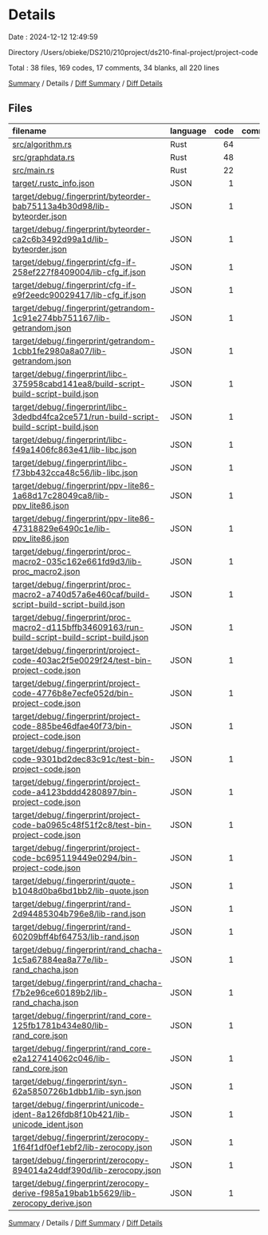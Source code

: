 # Details

Date : 2024-12-12 12:49:59

Directory /Users/obieke/DS210/210project/ds210-final-project/project-code

Total : 38 files,  169 codes, 17 comments, 34 blanks, all 220 lines

[Summary](results.md) / Details / [Diff Summary](diff.md) / [Diff Details](diff-details.md)

## Files
| filename | language | code | comment | blank | total |
| :--- | :--- | ---: | ---: | ---: | ---: |
| [src/algorithm.rs](/src/algorithm.rs) | Rust | 64 | 9 | 17 | 90 |
| [src/graphdata.rs](/src/graphdata.rs) | Rust | 48 | 3 | 10 | 61 |
| [src/main.rs](/src/main.rs) | Rust | 22 | 5 | 7 | 34 |
| [target/.rustc_info.json](/target/.rustc_info.json) | JSON | 1 | 0 | 0 | 1 |
| [target/debug/.fingerprint/byteorder-bab75113a4b30d98/lib-byteorder.json](/target/debug/.fingerprint/byteorder-bab75113a4b30d98/lib-byteorder.json) | JSON | 1 | 0 | 0 | 1 |
| [target/debug/.fingerprint/byteorder-ca2c6b3492d99a1d/lib-byteorder.json](/target/debug/.fingerprint/byteorder-ca2c6b3492d99a1d/lib-byteorder.json) | JSON | 1 | 0 | 0 | 1 |
| [target/debug/.fingerprint/cfg-if-258ef227f8409004/lib-cfg_if.json](/target/debug/.fingerprint/cfg-if-258ef227f8409004/lib-cfg_if.json) | JSON | 1 | 0 | 0 | 1 |
| [target/debug/.fingerprint/cfg-if-e9f2eedc90029417/lib-cfg_if.json](/target/debug/.fingerprint/cfg-if-e9f2eedc90029417/lib-cfg_if.json) | JSON | 1 | 0 | 0 | 1 |
| [target/debug/.fingerprint/getrandom-1c91e274bb751167/lib-getrandom.json](/target/debug/.fingerprint/getrandom-1c91e274bb751167/lib-getrandom.json) | JSON | 1 | 0 | 0 | 1 |
| [target/debug/.fingerprint/getrandom-1cbb1fe2980a8a07/lib-getrandom.json](/target/debug/.fingerprint/getrandom-1cbb1fe2980a8a07/lib-getrandom.json) | JSON | 1 | 0 | 0 | 1 |
| [target/debug/.fingerprint/libc-375958cabd141ea8/build-script-build-script-build.json](/target/debug/.fingerprint/libc-375958cabd141ea8/build-script-build-script-build.json) | JSON | 1 | 0 | 0 | 1 |
| [target/debug/.fingerprint/libc-3dedbd4fca2ce571/run-build-script-build-script-build.json](/target/debug/.fingerprint/libc-3dedbd4fca2ce571/run-build-script-build-script-build.json) | JSON | 1 | 0 | 0 | 1 |
| [target/debug/.fingerprint/libc-f49a1406fc863e41/lib-libc.json](/target/debug/.fingerprint/libc-f49a1406fc863e41/lib-libc.json) | JSON | 1 | 0 | 0 | 1 |
| [target/debug/.fingerprint/libc-f73bb432cca48c56/lib-libc.json](/target/debug/.fingerprint/libc-f73bb432cca48c56/lib-libc.json) | JSON | 1 | 0 | 0 | 1 |
| [target/debug/.fingerprint/ppv-lite86-1a68d17c28049ca8/lib-ppv_lite86.json](/target/debug/.fingerprint/ppv-lite86-1a68d17c28049ca8/lib-ppv_lite86.json) | JSON | 1 | 0 | 0 | 1 |
| [target/debug/.fingerprint/ppv-lite86-47318829e6490c1e/lib-ppv_lite86.json](/target/debug/.fingerprint/ppv-lite86-47318829e6490c1e/lib-ppv_lite86.json) | JSON | 1 | 0 | 0 | 1 |
| [target/debug/.fingerprint/proc-macro2-035c162e661fd9d3/lib-proc_macro2.json](/target/debug/.fingerprint/proc-macro2-035c162e661fd9d3/lib-proc_macro2.json) | JSON | 1 | 0 | 0 | 1 |
| [target/debug/.fingerprint/proc-macro2-a740d57a6e460caf/build-script-build-script-build.json](/target/debug/.fingerprint/proc-macro2-a740d57a6e460caf/build-script-build-script-build.json) | JSON | 1 | 0 | 0 | 1 |
| [target/debug/.fingerprint/proc-macro2-d115bffb34609163/run-build-script-build-script-build.json](/target/debug/.fingerprint/proc-macro2-d115bffb34609163/run-build-script-build-script-build.json) | JSON | 1 | 0 | 0 | 1 |
| [target/debug/.fingerprint/project-code-403ac2f5e0029f24/test-bin-project-code.json](/target/debug/.fingerprint/project-code-403ac2f5e0029f24/test-bin-project-code.json) | JSON | 1 | 0 | 0 | 1 |
| [target/debug/.fingerprint/project-code-4776b8e7ecfe052d/bin-project-code.json](/target/debug/.fingerprint/project-code-4776b8e7ecfe052d/bin-project-code.json) | JSON | 1 | 0 | 0 | 1 |
| [target/debug/.fingerprint/project-code-885be46dfae40f73/bin-project-code.json](/target/debug/.fingerprint/project-code-885be46dfae40f73/bin-project-code.json) | JSON | 1 | 0 | 0 | 1 |
| [target/debug/.fingerprint/project-code-9301bd2dec83c91c/test-bin-project-code.json](/target/debug/.fingerprint/project-code-9301bd2dec83c91c/test-bin-project-code.json) | JSON | 1 | 0 | 0 | 1 |
| [target/debug/.fingerprint/project-code-a4123bddd4280897/bin-project-code.json](/target/debug/.fingerprint/project-code-a4123bddd4280897/bin-project-code.json) | JSON | 1 | 0 | 0 | 1 |
| [target/debug/.fingerprint/project-code-ba0965c48f51f2c8/test-bin-project-code.json](/target/debug/.fingerprint/project-code-ba0965c48f51f2c8/test-bin-project-code.json) | JSON | 1 | 0 | 0 | 1 |
| [target/debug/.fingerprint/project-code-bc695119449e0294/bin-project-code.json](/target/debug/.fingerprint/project-code-bc695119449e0294/bin-project-code.json) | JSON | 1 | 0 | 0 | 1 |
| [target/debug/.fingerprint/quote-b1048d0ba6bd1bb2/lib-quote.json](/target/debug/.fingerprint/quote-b1048d0ba6bd1bb2/lib-quote.json) | JSON | 1 | 0 | 0 | 1 |
| [target/debug/.fingerprint/rand-2d94485304b796e8/lib-rand.json](/target/debug/.fingerprint/rand-2d94485304b796e8/lib-rand.json) | JSON | 1 | 0 | 0 | 1 |
| [target/debug/.fingerprint/rand-60209bff4bf64753/lib-rand.json](/target/debug/.fingerprint/rand-60209bff4bf64753/lib-rand.json) | JSON | 1 | 0 | 0 | 1 |
| [target/debug/.fingerprint/rand_chacha-1c5a67884ea8a77e/lib-rand_chacha.json](/target/debug/.fingerprint/rand_chacha-1c5a67884ea8a77e/lib-rand_chacha.json) | JSON | 1 | 0 | 0 | 1 |
| [target/debug/.fingerprint/rand_chacha-f7b2e96ce60189b2/lib-rand_chacha.json](/target/debug/.fingerprint/rand_chacha-f7b2e96ce60189b2/lib-rand_chacha.json) | JSON | 1 | 0 | 0 | 1 |
| [target/debug/.fingerprint/rand_core-125fb1781b434e80/lib-rand_core.json](/target/debug/.fingerprint/rand_core-125fb1781b434e80/lib-rand_core.json) | JSON | 1 | 0 | 0 | 1 |
| [target/debug/.fingerprint/rand_core-e2a127414062c046/lib-rand_core.json](/target/debug/.fingerprint/rand_core-e2a127414062c046/lib-rand_core.json) | JSON | 1 | 0 | 0 | 1 |
| [target/debug/.fingerprint/syn-62a5850726b1dbb1/lib-syn.json](/target/debug/.fingerprint/syn-62a5850726b1dbb1/lib-syn.json) | JSON | 1 | 0 | 0 | 1 |
| [target/debug/.fingerprint/unicode-ident-8a126fdb8f10b421/lib-unicode_ident.json](/target/debug/.fingerprint/unicode-ident-8a126fdb8f10b421/lib-unicode_ident.json) | JSON | 1 | 0 | 0 | 1 |
| [target/debug/.fingerprint/zerocopy-1f64f1df0ef1ebf2/lib-zerocopy.json](/target/debug/.fingerprint/zerocopy-1f64f1df0ef1ebf2/lib-zerocopy.json) | JSON | 1 | 0 | 0 | 1 |
| [target/debug/.fingerprint/zerocopy-894014a24ddf390d/lib-zerocopy.json](/target/debug/.fingerprint/zerocopy-894014a24ddf390d/lib-zerocopy.json) | JSON | 1 | 0 | 0 | 1 |
| [target/debug/.fingerprint/zerocopy-derive-f985a19bab1b5629/lib-zerocopy_derive.json](/target/debug/.fingerprint/zerocopy-derive-f985a19bab1b5629/lib-zerocopy_derive.json) | JSON | 1 | 0 | 0 | 1 |

[Summary](results.md) / Details / [Diff Summary](diff.md) / [Diff Details](diff-details.md)